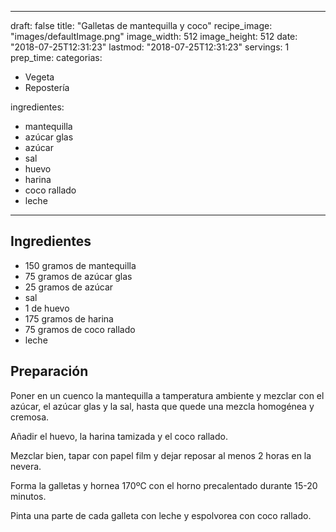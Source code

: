 
---
draft: false
title: "Galletas de mantequilla y coco"
recipe_image: "images/defaultImage.png"
image_width: 512
image_height: 512
date: "2018-07-25T12:31:23"
lastmod: "2018-07-25T12:31:23"
servings: 1
prep_time: 
categorias:
  - Vegeta
  - Repostería

ingredientes:
  - mantequilla
  - azúcar glas
  - azúcar
  - sal
  - huevo
  - harina
  - coco rallado
  - leche
---

## Ingredientes
- 150 gramos de mantequilla
- 75 gramos de azúcar glas
- 25 gramos de azúcar
- sal
- 1  de huevo
- 175 gramos de harina
- 75 gramos de coco rallado
- leche

## Preparación
Poner en un cuenco la mantequilla a tamperatura ambiente y mezclar con el azúcar, el azúcar glas y la sal, hasta que quede una mezcla homogénea y cremosa.

Añadir el huevo, la harina tamizada y el coco rallado.

Mezclar bien, tapar con papel film y dejar reposar al menos 2 horas en la nevera.

Forma la galletas y hornea  170ºC con el horno precalentado durante 15-20 minutos.

Pinta una parte de cada galleta con leche y espolvorea con coco rallado.


